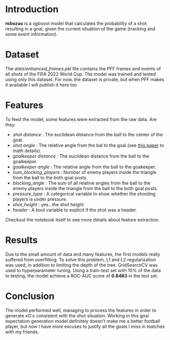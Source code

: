 # Introduction

**robozao** is a xgboost model that calculates the probability of a shot resulting in a goal, given the current situation of the game (tracking and some event information).

# Dataset

The _data/enhanced_frames.pkl_ file contains the PFF frames and events of all shots of the FIFA 2022 World Cup. The model was trained and tested using only this dataset. For now, the dataset is private, but when PFF makes it available I will publish it here too

# Features

To feed the model, some features were extracted from the raw data. Are they:

- _shot distance_ : The euclidean distance from the ball to the center of the goal.
- _shot angle_ : The relative angle from the bal to the goal (see [this paper](https://pubmed.ncbi.nlm.nih.gov/27119201/) to math details).
- _goalkeeper distance_ : The euclidean distance from the ball to the goalkeeper.
- _goalkeeper angle_ : The relative angle from the ball to the goakeeper.
- _num_blocking_players_ : Number of enemy players inside the triangle from the ball to the both goal posts.
- _blocking_angle_ : The sum of all relative angles from the ball to the enemy players inside the triangle from the ball to the both goal posts.
- _pressure_type_ : A categorical variable to show whether the shooting players is under pressure.
- _shot_height_ : yes...the shot height.
- _header_ : A bool variable to explicit if the shot was a header.

Checkout the notebook itself to see more details about feature extraction.

# Results

Due to the small amount of data and many features, the first models really suffered from overfitting. To solve this problem, L1 and L2 regularization was used, in addition to limiting the depth of the tree. GridSearchCV was used to hyperparameter tuning.
Using a train-test set with 10% of the data to testing, the model achieve a ROC-AUC score of **0.8483** in the test set.

# Conclusion
The model performed well, managing to process the features in order to generate xG's consistent with the shot situation. 
Working in this goal expectation generation model definitely doesn't make me a better football player, but now I have more excuses to justify all the goals I miss in matches with my friends.
